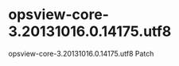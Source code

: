 opsview-core-3.20131016.0.14175.utf8
====================================

opsview-core-3.20131016.0.14175.utf8 Patch
